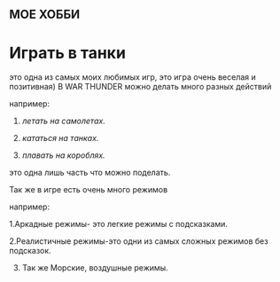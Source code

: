 ## МОЕ ХОББИ    
# Играть в танки
это одна из самых моих любимых игр, это игра очень веселая и позитивная)
В WAR THUNDER можно делать много разных действий

например:

1. *летать на самолетах.*
 
2. *кататься на танках.*
   
3. *плавать на короблях.*

это одна лишь часть что можно поделать.

Так же в игре есть очень много режимов

например:

1.Аркадные режимы- это легкие режимы с подсказками.

2.Реалистичные режимы-это одни из самых сложных режимов без подсказок.

3. Так же Морские, воздушные  режимы.
 
